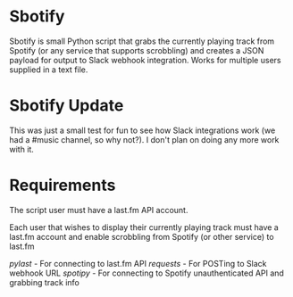 # Sbotify

Sbotify is small Python script that grabs the currently playing track from Spotify (or any service that supports scrobbling) and
creates a JSON payload for output to Slack webhook integration. Works for multiple users supplied in a text file.

# Sbotify Update

This was just a small test for fun to see how Slack integrations work (we had a #music channel, so why not?).
I don't plan on doing any more work with it.


# Requirements

The script user must have a last.fm API account.

Each user that wishes to display their currently playing track must have a last.fm account and enable scrobbling from Spotify (or other service) to last.fm

*pylast* - For connecting to last.fm API
*requests* - For POSTing to Slack webhook URL
*spotipy* - For connecting to Spotify unauthenticated API and grabbing track info 
